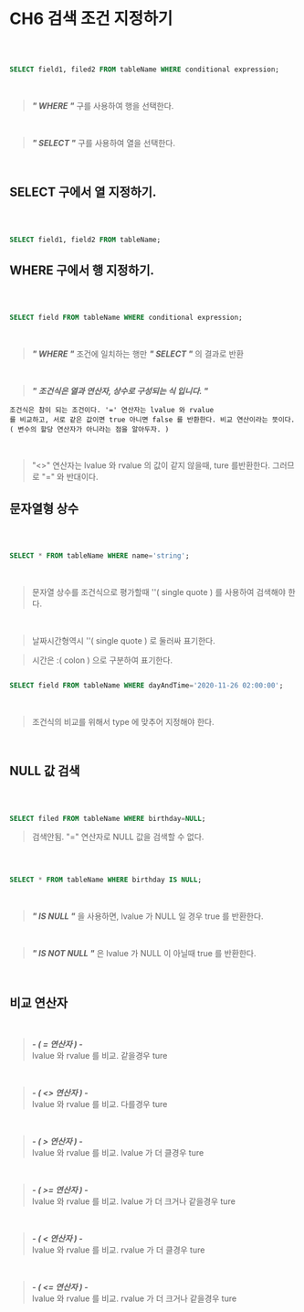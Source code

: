 # CH6 검색 조건 지정하기

<br />

```sql

SELECT field1, filed2 FROM tableName WHERE conditional expression;

```

<br />

> ***" WHERE "*** 구를 사용하여 행을 선택한다.
>

<br />

> ***" SELECT "*** 구를 사용하여 열을 선택한다.
>

<br />

## SELECT 구에서 열 지정하기.

<br />

```sql

SELECT field1, field2 FROM tableName;

```

## WHERE 구에서 행 지정하기.

<br />

```sql

SELECT field FROM tableName WHERE conditional expression;

```

<br />

> ***" WHERE "*** 조건에 일치하는 행만 ***" SELECT "*** 의 결과로 반환
>

<br />

> ***" 조건식은 열과 연산자, 상수로 구성되는 식 입니다. "***   

	   
	조건식은 참이 되는 조건이다. '=' 연산자는 lvalue 와 rvalue 
	를 비교하고, 서로 같은 값이면 true 아니면 false 를 반환한다. 비교 연산이라는 뜻이다. ( 변수의 할당 연산자가 아니라는 점을 알아두자. )
>

<br />

> "<>" 연산자는 lvalue 와 rvalue 의 값이 같지 않을때, ture 를반환한다. 그러므로 "=" 와 반대이다.
>

## 문자열형 상수

<br />

```sql

SELECT * FROM tableName WHERE name='string';

```

<br />

> 문자열 상수를 조건식으로 평가할때 ''( single quote ) 를 사용하여 검색해야 한다. 
>

<br />

> 날짜시간형역시 ''( single quote ) 로 둘러싸 표기한다.
>

> 시간은 :( colon ) 으로 구분하여 표기한다.
>

```sql

SELECT field FROM tableName WHERE dayAndTime='2020-11-26 02:00:00';

```

<br />

> 조건식의 비교를 위해서 type 에 맞추어 지정해야 한다.
>

<br />

## NULL 값 검색

<br />

```sql

SELECT filed FROM tableName WHERE birthday=NULL;

```

> 검색안됨.
	"=" 연산자로 NULL 값을 검색할 수 없다.
>

<br />

```sql

SELECT * FROM tableName WHERE birthday IS NULL;

```

<br />

> ***" IS NULL "*** 을 사용하면, lvalue 가 NULL 일 경우 true 를 반환한다.
>

<br />

> ***" IS NOT NULL "*** 은 lvalue 가 NULL 이 아닐때 true 를 반환한다.
>

<br />

## 비교 연산자

<br />

> ***- ( = 연산자 ) -***   
	lvalue 와 rvalue 를 비교. 같을경우 ture
>

<br />

> ***- ( <> 연산자 ) -***   
	lvalue 와 rvalue 를 비교. 다를경우 ture
>

<br />

> ***- ( > 연산자 ) -***   
	lvalue 와 rvalue 를 비교. lvalue 가 더 클경우 ture
>

<br />

> ***- ( >= 연산자 ) -***   
	lvalue 와 rvalue 를 비교. lvalue 가 더 크거나 같을경우 ture
>

<br />

> ***- ( < 연산자 ) -***   
	lvalue 와 rvalue 를 비교. rvalue 가 더 클경우 ture
>

<br />

> ***- ( <= 연산자 ) -***   
	lvalue 와 rvalue 를 비교. rvalue 가 더 크거나 같을경우 ture
>

<br />


